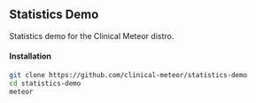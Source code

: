 ## Statistics Demo  
Statistics demo for the Clinical Meteor distro.


#### Installation  

````sh
git clone https://github.com/clinical-meteor/statistics-demo
cd statistics-demo
meteor
````
